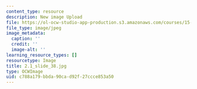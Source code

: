 ```yaml
---
content_type: resource
description: New image Upload
file: https://ol-ocw-studio-app-production.s3.amazonaws.com/courses/15-s21-nuts-and-bolts-of-business-plans-january-iap-2014/c788a179bbda90cad92f27ccce853a50_2.1_slide_38.jpg
file_type: image/jpeg
image_metadata:
  caption: ''
  credit: ''
  image-alt: ''
learning_resource_types: []
resourcetype: Image
title: 2.1_slide_38.jpg
type: OCWImage
uid: c788a179-bbda-90ca-d92f-27ccce853a50
---
```

